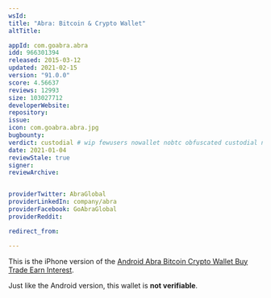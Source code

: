 ```yaml
---
wsId: 
title: "Abra: Bitcoin & Crypto Wallet"
altTitle: 

appId: com.goabra.abra
idd: 966301394
released: 2015-03-12
updated: 2021-02-15
version: "91.0.0"
score: 4.56637
reviews: 12993
size: 103027712
developerWebsite: 
repository: 
issue: 
icon: com.goabra.abra.jpg
bugbounty: 
verdict: custodial # wip fewusers nowallet nobtc obfuscated custodial nosource nonverifiable reproducible bounty defunct
date: 2021-01-04
reviewStale: true
signer: 
reviewArchive:


providerTwitter: AbraGlobal
providerLinkedIn: company/abra
providerFacebook: GoAbraGlobal
providerReddit: 

redirect_from:

---
```


This is the iPhone version of the
[Android Abra Bitcoin Crypto Wallet Buy Trade Earn Interest](/android/com.plutus.wallet).

Just like the Android version, this wallet is **not verifiable**.